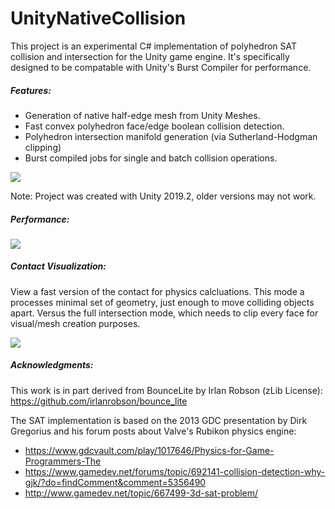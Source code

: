 # UnityNativeCollision #

This project is an experimental C# implementation of polyhedron SAT collision and intersection for the Unity game engine. It's specifically designed to be compatable with Unity's Burst Compiler for performance. 

##### Features:

* Generation of native half-edge mesh from Unity Meshes.
* Fast convex polyhedron face/edge boolean collision detection.
* Polyhedron intersection manifold generation (via Sutherland-Hodgman clipping)
* Burst compiled jobs for single and batch collision operations.

<img src="https://i.imgur.com/2r6IAtB.gif" target="_blank" />

Note: Project was created with Unity 2019.2, older versions may not work.

##### Performance:

<img src="https://i.imgur.com/mfPtfYv.jpg" target="_blank" />

##### Contact Visualization:

View a fast version of the contact for physics calcluations. This mode a processes minimal set of geometry, just enough to move colliding objects apart. Versus the full intersection mode, which needs to clip every face for visual/mesh creation purposes.

<img src="https://i.imgur.com/gj2kGu0.gif" target="_blank" />


##### Acknowledgments:
This work is in part derived from BounceLite by Irlan Robson (zLib License): 
https://github.com/irlanrobson/bounce_lite 

The SAT implementation is based on the 2013 GDC presentation by Dirk Gregorius and his forum posts about Valve's Rubikon physics engine:
 * https://www.gdcvault.com/play/1017646/Physics-for-Game-Programmers-The
 * https://www.gamedev.net/forums/topic/692141-collision-detection-why-gjk/?do=findComment&comment=5356490 
 * http://www.gamedev.net/topic/667499-3d-sat-problem/ 
